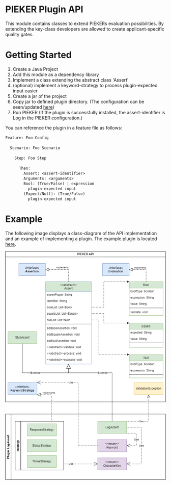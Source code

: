 # PIEKER Plugin API

This module contains classes to extend PIEKERs evaluation possibilities. By extending the key-class developers are
allowed to create applicant-specific quality gates.

# Getting Started

1. Create a Java Project
2. Add this module as a dependency library
3. Implement a class extending the abstract class 'Assert'
4. (optional) implement a keyword-strategy to process plugin-expected input easier
5. Create a jar of the project
6. Copy jar to defined plugin directory. (The configuration can be seen/updated [here](../gradle.properties))
7. Run PIEKER (If the plugin is successfully installed, the assert-identifier is Log in the PIEKER configuration.)

You can reference the plugin in a feature file as follows:
```Gherkin
Feature: Foo Config

  Scenario: Foo Scenario

    Step: Foo Step
    
      Then:
        Assert: <assert-identifier>
        Arguments: <arguments>
        Bool: (True/False) | expression
          plugin-expected input
        (Expect/Null): (True/False)
          plugin-expected input
```

# Example

The following image displays a class-diagram of the API implementation and an example of implementing a plugin. 
The example plugin is located [here](../plugins/logs).

![Log Example](./doc/classdiagramm-api-plugin.png)
